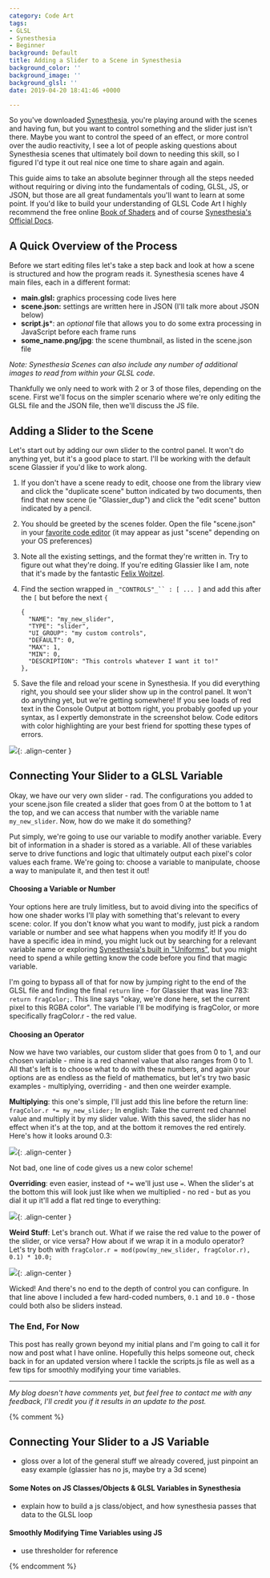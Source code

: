 ```yaml
---
category: Code Art
tags:
- GLSL
- Synesthesia
- Beginner
background: Default
title: Adding a Slider to a Scene in Synesthesia
background_color: ''
background_image: ''
background_glsl: ''
date: 2019-04-20 18:41:46 +0000

---
```

So you've downloaded <a href="http://synesthesia.live/" target="_blank">Synesthesia</a>, you're playing around with the scenes and having fun, but you want to control something and the slider just isn't there. Maybe you want to control the speed of an effect, or more control over the audio reactivity, I see a lot of people asking questions about Synesthesia scenes that ultimately boil down to needing this skill, so I figured I'd type it out real nice one time to share again and again.

This guide aims to take an absolute beginner through all the steps needed without requiring or diving into the fundamentals of coding, GLSL, JS, or JSON, but those are all great fundamentals you'll want to learn at some point. If you'd like to build your understanding of GLSL Code Art I highly recommend the free online <a href="https://thebookofshaders.com/" target="_blank">Book of Shaders</a> and of course <a href="https://www.synesthesia.live/docs/index.html" target="_blank">Synesthesia's Official Docs</a>.

## A Quick Overview of the Process

Before we start editing files let's take a step back and look at how a scene is structured and how the program reads it. Synesthesia scenes have 4 main files, each in a different format:

* **main.glsl:** graphics processing code lives here
* **scene.json:** settings are written here in JSON (I'll talk more about JSON below)
* **script.js***: an _optional_ file that allows you to do some extra processing in JavaScript before each frame runs
* **some_name.png/jpg**: the scene thumbnail, as listed in the scene.json file

_Note: Synesthesia Scenes can also include any number of additional images to read from within your GLSL code._

Thankfully we only need to work with 2 or 3 of those files, depending on the scene. First we'll focus on the simpler scenario where we're only editing the GLSL file and the JSON file, then we'll discuss the JS file.

## Adding a Slider to the Scene

Let's start out by adding our own slider to the control panel. It won't do anything yet, but it's a good place to start. I'll be working with the default scene Glassier if you'd like to work along.

1. If you don't have a scene ready to edit, choose one from the library view and click the "duplicate scene" button indicated by two documents, then find that new scene (ie "Glassier_dup") and click the "edit scene" button indicated by a pencil.
2. You should be greeted by the scenes folder. Open the file "scene.json" in your <a href="https://mikkegoes.com/finding-the-best-text-editor-for-coding/" target="_blank">favorite code editor</a> (it may appear as just "scene" depending on your OS preferences)
3. Note all the existing settings, and the format they're written in. Try to figure out what they're doing. If you're editing Glassier like I am, note that it's made by the fantastic <a href="https://www.shadertoy.com/user/Flexi" target="_blank">Felix Woitzel</a>.
4. Find the section wrapped in `_"CONTROLS"_`` : [ ... ]` and add this after the `[` but before the next `{`

       {
         "NAME": "my_new_slider",
         "TYPE": "slider",
         "UI_GROUP": "my custom controls",
         "DEFAULT": 0,
         "MAX": 1,
         "MIN": 0,
         "DESCRIPTION": "This controls whatever I want it to!"
       },
5. Save the file and reload your scene in Synesthesia. If you did everything right, you should see your slider show up in the control panel. It won't do anything yet, but we're getting somewhere! If you see loads of red text in the Console Output at bottom right, you probably goofed up your syntax, as I expertly demonstrate in the screenshot below. Code editors with color highlighting are your best friend for spotting these types of errors.

![](https://res.cloudinary.com/kylegrover/image/upload/./v1555781631/goofed-up-json-syntax-synesthesia.png){: .align-center }

## Connecting Your Slider to a GLSL Variable

Okay, we have our very own slider - rad. The configurations you added to your scene.json file created a slider that goes from 0 at the bottom to 1 at the top, and we can access that number with the variable name `my_new_slider`. Now, how do we make it do something?

Put simply, we're going to use our variable to modify another variable. Every bit of information in a shader is stored as a variable. All of these variables serve to drive functions and logic that ultimately output each pixel's color values each frame. We're going to: choose a variable to manipulate, choose a way to manipulate it, and then test it out!

#### Choosing a Variable or Number

Your options here are truly limitless, but to avoid diving into the specifics of how one shader works I'll play with something that's relevant to every scene: color. If you don't know what you want to modify, just pick a random variable or number and see what happens when you modify it! If you do have a specific idea in mind, you might luck out by searching for a relevant variable name or exploring <a href="https://www.synesthesia.live/docs/uniforms/index.html" target="_blank">Synesthesia's built in "Uniforms"</a>, but you might need to spend a while getting know the code before you find that magic variable.

I'm going to bypass all of that for now by jumping right to the end of the GLSL file and finding the final `return` line - for Glassier that was line 783: `return fragColor;`. This line says "okay, we're done here, set the current pixel to this RGBA color". The variable I'll be modifying is fragColor, or more specifically fragColor.r - the red value.

#### Choosing an Operator

Now we have two variables, our custom slider that goes from 0 to 1, and our chosen variable - mine is a red channel value that also ranges from 0 to 1. All that's left is to choose what to do with these numbers, and again your options are as endless as the field of mathematics, but let's try two basic examples - multiplying, overriding - and then one weirder example.

**Multiplying**: this one's simple, I'll just add this line before the return line: `fragColor.r *= my_new_slider;` In english: Take the current red channel value and multiply it by my slider value. With this saved, the slider has no effect when it's at the top, and at the bottom it removes the red entirely. Here's how it looks around 0.3:

![](https://res.cloudinary.com/kylegrover/image/upload/./v1555785135/glassier-slider-red-times-equals.png){: .align-center }

Not bad, one line of code gives us a new color scheme!

**Overriding**: even easier, instead of `*=` we'll just use `=`. When the slider's at the bottom this will look just like when we multiplied - no red - but as you dial it up it'll add a flat red tinge to everything:

![](https://res.cloudinary.com/kylegrover/image/upload/./v1555785568/glassier-slider-red-override.png){: .align-center }

**Weird Stuff**: Let's branch out. What if we raise the red value to the power of the slider, or vice versa? How about if we wrap it in a modulo operator? Let's try both with `fragColor.r = mod(pow(my_new_slider, fragColor.r), 0.1) * 10.0;`

![](https://res.cloudinary.com/kylegrover/image/upload/./v1555784909/glassier-slider-red-mod-pow.png){: .align-center }

Wicked! And there's no end to the depth of control you can configure. In that line above I included a few hard-coded numbers, `0.1` and `10.0` - those could both also be sliders instead.

### The End, For Now

This post has really grown beyond my initial plans and I'm going to call it for now and post what I have online. Hopefully this helps someone out, check back in for an updated version where I tackle the scripts.js file as well as a few tips for smoothly modifying your time variables.

***

_My blog doesn't have comments yet, but feel free to contact me with any feedback, I'll credit you if it results in an update to the post._

{% comment %}

## Connecting Your Slider to a JS Variable

* gloss over a lot of the general stuff we already covered, just pinpoint an easy example (glassier has no js, maybe try a 3d scene)

#### Some Notes on JS Classes/Objects & GLSL Variables in Synesthesia

* explain how to build a js class/object, and how synesthesia passes that data to the GLSL loop

#### Smoothly Modifying Time Variables using JS

* use thresholder for reference

{% endcomment %}